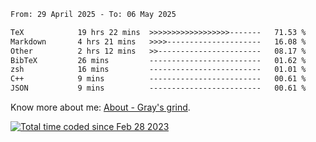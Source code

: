 <!--START_SECTION:waka-->

```txt
From: 29 April 2025 - To: 06 May 2025

TeX            19 hrs 22 mins  >>>>>>>>>>>>>>>>>>-------   71.53 %
Markdown       4 hrs 21 mins   >>>>---------------------   16.08 %
Other          2 hrs 12 mins   >>-----------------------   08.17 %
BibTeX         26 mins         -------------------------   01.62 %
zsh            16 mins         -------------------------   01.01 %
C++            9 mins          -------------------------   00.61 %
JSON           9 mins          -------------------------   00.61 %
```

<!--END_SECTION:waka-->

<!-- [![grayxu's github stats](https://github-readme-stats.vercel.app/api?username=grayxu&count_private=true&show_icons=true)](https://github.com/grayxu) -->

Know more about me: [About - Gray's grind](https://www.grayxu.cn/).
<p align="left">
  <a href="https://wakatime.com/@c69eb31e-43a1-463f-8968-c3449e386f57"><img src="https://wakatime.com/badge/user/c69eb31e-43a1-463f-8968-c3449e386f57.svg" title="Total time coded since Feb 28 2023" /></a>
</p>

